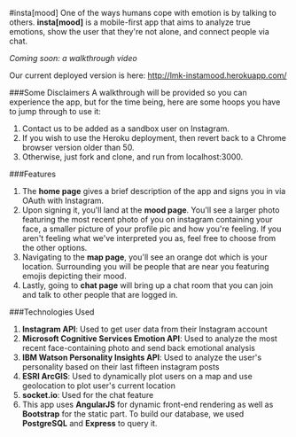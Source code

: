#insta[mood]
One of the ways humans cope with emotion is by talking to others. **insta[mood]** is a mobile-first app that aims to analyze true emotions, show the user that they're not alone, and connect people via chat.

*Coming soon: a walkthrough video*

Our current deployed version is here: http://lmk-instamood.herokuapp.com/

###Some Disclaimers
A walkthrough will be provided so you can experience the app, but for the time being, here are some hoops you have to jump through to use it:

1. Contact us to be added as a sandbox user on Instagram.
2. If you wish to use the Heroku deployment, then revert back to a Chrome browser version older than 50.
3. Otherwise, just fork and clone, and run from localhost:3000.

###Features
1. The **home page** gives a brief description of the app and signs you in via OAuth with Instagram.
2. Upon signing it, you'll land at the **mood page**. You'll see a larger photo featuring the most recent photo of you on instagram containing your face, a smaller picture of your profile pic and how you're feeling. If you aren't feeling what we've interpreted you as, feel free to choose from the other options.
3. Navigating to the **map page**, you'll see an orange dot which is your location. Surrounding you will be people that are near you featuring emojis depicting their mood.
4. Lastly, going to  **chat page** will bring up a chat room that you can join and talk to other people that are logged in.

###Technologies Used
1. **Instagram API**: Used to get user data from their Instagram account
2. **Microsoft Cognitive Services Emotion API**: Used to analyze the most recent face-containing photo and send back emotional analysis
3. **IBM Watson Personality Insights API**: Used to analyze the user's personality based on their last fifteen instagram posts
4. **ESRI ArcGIS**: Used to dynamically plot users on a map and use geolocation to plot user's current location
5. **socket.io**: Used for the chat feature
6. This app uses **AngularJS** for dynamic front-end rendering as well as **Bootstrap** for the static part. To build our database, we used **PostgreSQL** and **Express** to query it.
